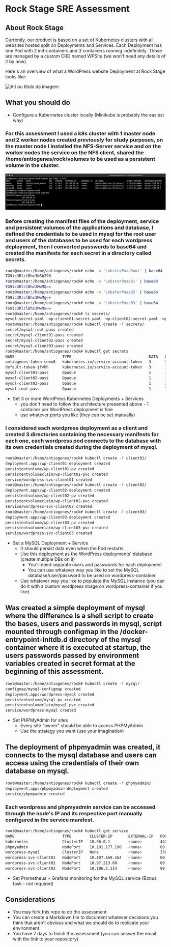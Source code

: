 # Rock Stage SRE Assessment

## About Rock Stage

Currently, our product is based on a set of Kubernetes clusters with all websites hosted split on Deployments and Services. Each Deployment has one Pod with 2 init-containers and 3 containers running indefinitely. Those are managed by a custom CRD named WPSite (we won't need any details of it by now).

Here's an overview of what a WordPress website Deployment at Rock Stage looks like: 

![Alt ou título da imagem](./diagram.png)

## What you should do

- Configure a Kubernetes cluster locally (Minikube is probably the easiest way)

### For this assessment I used a k8s cluster with 1 master node and 2 worker nodes created previously for study purposes, on the master node I installed the NFS-Server service and on the worker nodes the service on the NFS client, shared the /home/antiogenes/rock/volumes to be used as a persistent volume in the cluster.

![Alt ou título da imagem](./clusterandnfs.png)

### Before creating the manifest files of the deployment, service and persistent volumes of the applications and database, I defined the credentials to be used in mysql for the root user and users of the databases to be used for each wordpress deployment, then I converted passwords to base64 and created the manifests for each secret in a directory called secrets.

```bash
root@master:/home/antiogenes/rock# echo -n 'LobsterPassRoot' | base64
TG9ic3RlclBhc3NSb290
root@master:/home/antiogenes/rock# echo -n 'LobsterPass01' | base64
TG9ic3RlclBhc3MwMQ==
root@master:/home/antiogenes/rock# echo -n 'LobsterPass02' | base64
TG9ic3RlclBhc3MwMg==
root@master:/home/antiogenes/rock# echo -n 'LobsterPass03' | base64
TG9ic3RlclBhc3MwMw==
root@master:/home/antiogenes/rock# ls secrets/
mysql-secret.yaml  wp-client01-secret.yaml  wp-client02-secret.yaml  wp-client03-secret.yaml
root@master:/home/antiogenes/rock# kubectl create -f secrets/
secret/mysql-root-pass created
secret/mysql-client01-pass created
secret/mysql-client02-pass created
secret/mysql-client03-pass created
root@master:/home/antiogenes/rock# kubectl get secrets
NAME                     TYPE                                  DATA   AGE
antiogenes-token-cnwn8   kubernetes.io/service-account-token   3      10d
default-token-jfvhh      kubernetes.io/service-account-token   3      18d
mysql-client01-pass      Opaque                                1      12s
mysql-client02-pass      Opaque                                1      12s
mysql-client03-pass      Opaque                                1      12s
mysql-root-pass          Opaque                                1      12s
```

- Set 3 or more WordPress Kubernetes Deployments + Services
  - you don't need to follow the architecture presented above - 1 container per WordPress deployment is fine
  - use whatever ports you like (they can be set manually)

### I considered each wordpress deployment as a client and created 3 directories containing the necessary manifests for each one, each wordpress pod connects to the database with its own credentials created during the deployment of mysql.

```bash
root@master:/home/antiogenes/rock# kubectl create -f client01/
deployment.apps/wp-client01-deployment created
persistentvolume/wp-client01-pv created
persistentvolumeclaim/wp-client01-pvc created
service/wordpress-svc-client01 created
root@master:/home/antiogenes/rock# kubectl create -f client02/
deployment.apps/wp-client02-deployment created
persistentvolume/wp-client02-pv created
persistentvolumeclaim/wp-client02-pvc created
service/wordpress-svc-client02 created
root@master:/home/antiogenes/rock# kubectl create -f client03/
deployment.apps/wp-client03-deployment created
persistentvolume/wp-client03-pv created
persistentvolumeclaim/wp-client03-pvc created
service/wordpress-svc-client03 created

```

- Set a MySQL Deployment + Service
  - It should persist data even when the Pod restarts
  - Use this deployment as the WordPress deployments' database (create multiple DBs on it)
    - You'll need separate users and passwords for each deployment
    - You can use whatever way you like to set the MySQL database/user/password to be used on wordpress-container
  - Use whatever way you like to populate the MySQL instance (you can do it with a custom wordpress image on wordpress-container if you like)

## Was created a simple deployment of mysql where the difference is a shell script to create the bases, users and passwords in mysql, script mounted through configmap in the /docker-entrypoint-initdb.d directory of the mysql container where it is executed at startup, the users passwords passed by environment variables created in secret format at the beginning of this assessment.

```bash
root@master:/home/antiogenes/rock# kubectl create -f mysql/
configmap/mysql-configmap created
deployment.apps/wordpress-mysql created
persistentvolume/mysql-pv created
persistentvolumeclaim/mysql-pvc created
service/wordpress-mysql created
```

- Set PHPMyAdmin for sites
  - Every site "owner" should be able to access PHPMyAdmin
  - Use the strategy you want (use your imagination)

## The deployment of phpmyadmin was created, it connects to the mysql database and users can access using the credentials of their own database on mysql.

```bash
root@master:/home/antiogenes/rock# kubectl create -f phpmyadmin/
deployment.apps/phpmyadmin-deployment created
service/phpmyadmin created
```

### Each wordpress and phpmyadmin service can be accessed through the node's IP and its respective port manually configured in the service manifest. 

```bash
root@master:/home/antiogenes/rock# kubectl get service
NAME                     TYPE        CLUSTER-IP       EXTERNAL-IP   PORT(S)        AGE
kubernetes               ClusterIP   10.96.0.1        <none>        443/TCP        18d
phpmyadmin               NodePort    10.101.177.190   <none>        80:32101/TCP   33m
wordpress-mysql          ClusterIP   None             <none>        3306/TCP       36m
wordpress-svc-client01   NodePort    10.107.169.164   <none>        80:32001/TCP   41m
wordpress-svc-client02   NodePort    10.97.213.60     <none>        80:32002/TCP   41m
wordpress-svc-client03   NodePort    10.106.5.114     <none>        80:32003/TCP   40m
```

- Set Prometheus + Grafana monitoring for the MySQL service (Bonus task - not required)

## Considerations

- You may fork this repo to do the assessment
- You can create a Markdown file to document whatever decisions you think that aren't obvious and what we should do to replicate your environment
- You have 7 days to finish the assessment (you can answer the email with the link to your repository)
